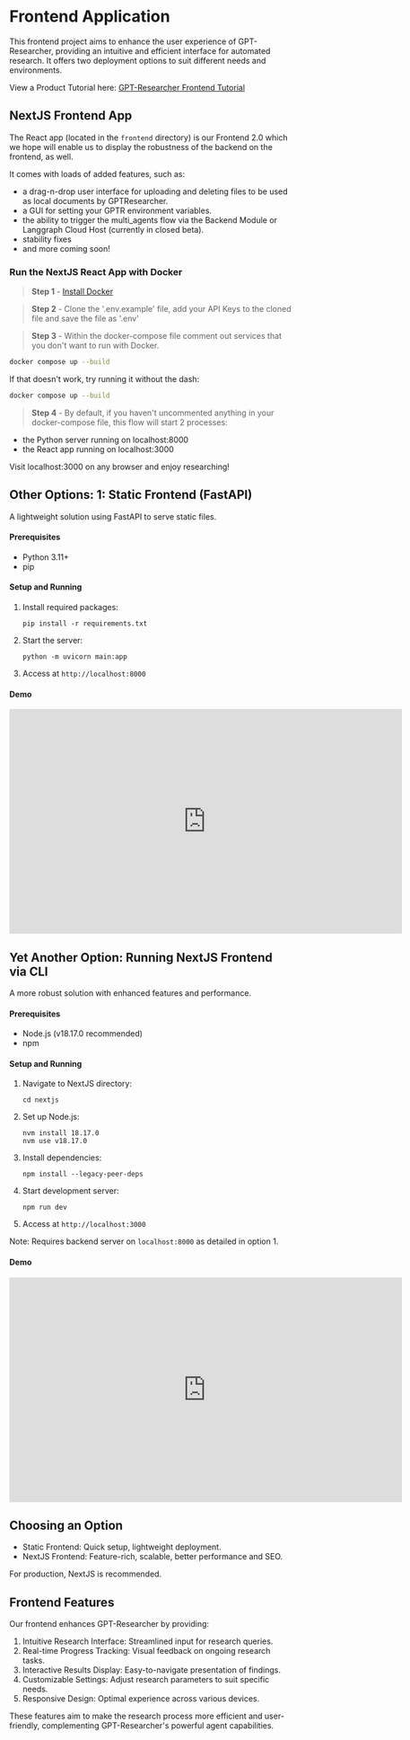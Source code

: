 # Frontend Application

This frontend project aims to enhance the user experience of GPT-Researcher, providing an intuitive and efficient interface for automated research. It offers two deployment options to suit different needs and environments.

View a Product Tutorial here: [GPT-Researcher Frontend Tutorial](https://www.youtube.com/watch?v=hIZqA6lPusk)


## NextJS Frontend App

The React app (located in the `frontend` directory) is our Frontend 2.0 which we hope will enable us to display the robustness of the backend on the frontend, as well.

It comes with loads of added features, such as: 
 - a drag-n-drop user interface for uploading and deleting files to be used as local documents by GPTResearcher.
 - a GUI for setting your GPTR environment variables.
 - the ability to trigger the multi_agents flow via the Backend Module or Langgraph Cloud Host (currently in closed beta).
 - stability fixes
 - and more coming soon!

### Run the NextJS React App with Docker

> **Step 1** - [Install Docker](https://docs.gptr.dev/docs/gpt-researcher/getting-started/getting-started-with-docker)

> **Step 2** - Clone the '.env.example' file, add your API Keys to the cloned file and save the file as '.env'

> **Step 3** - Within the docker-compose file comment out services that you don't want to run with Docker.

```bash
docker compose up --build
```

If that doesn't work, try running it without the dash:
```bash
docker compose up --build
```

> **Step 4** - By default, if you haven't uncommented anything in your docker-compose file, this flow will start 2 processes:
 - the Python server running on localhost:8000<br>
 - the React app running on localhost:3000<br>

Visit localhost:3000 on any browser and enjoy researching!


## Other Options: 1: Static Frontend (FastAPI)

A lightweight solution using FastAPI to serve static files.

#### Prerequisites
- Python 3.11+
- pip

#### Setup and Running

1. Install required packages:
   ```
   pip install -r requirements.txt
   ```

2. Start the server:
   ```
   python -m uvicorn main:app
   ```

3. Access at `http://localhost:8000`

#### Demo
<iframe height="400" width="700" src="https://github.com/assafelovic/gpt-researcher/assets/13554167/dd6cf08f-b31e-40c6-9907-1915f52a7110" frameborder="0" allow="autoplay; encrypted-media" allowfullscreen></iframe>


## Yet Another Option: Running NextJS Frontend via CLI

A more robust solution with enhanced features and performance.

#### Prerequisites
- Node.js (v18.17.0 recommended)
- npm

#### Setup and Running

1. Navigate to NextJS directory:
   ```
   cd nextjs
   ```

2. Set up Node.js:
   ```
   nvm install 18.17.0
   nvm use v18.17.0
   ```

3. Install dependencies:
   ```
   npm install --legacy-peer-deps
   ```

4. Start development server:
   ```
   npm run dev
   ```

5. Access at `http://localhost:3000`

Note: Requires backend server on `localhost:8000` as detailed in option 1.

#### Demo
<iframe height="400" width="700" src="https://github.com/user-attachments/assets/092e9e71-7e27-475d-8c4f-9dddd28934a3" frameborder="0" allow="autoplay; encrypted-media" allowfullscreen></iframe>

## Choosing an Option

- Static Frontend: Quick setup, lightweight deployment.
- NextJS Frontend: Feature-rich, scalable, better performance and SEO.

For production, NextJS is recommended.

## Frontend Features

Our frontend enhances GPT-Researcher by providing:

1. Intuitive Research Interface: Streamlined input for research queries.
2. Real-time Progress Tracking: Visual feedback on ongoing research tasks.
3. Interactive Results Display: Easy-to-navigate presentation of findings.
4. Customizable Settings: Adjust research parameters to suit specific needs.
5. Responsive Design: Optimal experience across various devices.

These features aim to make the research process more efficient and user-friendly, complementing GPT-Researcher's powerful agent capabilities.